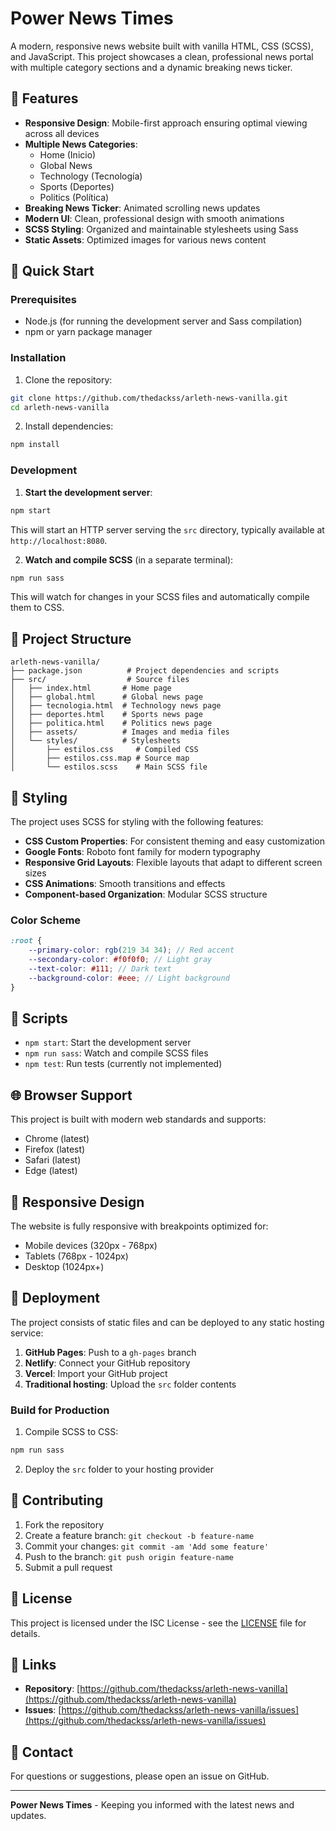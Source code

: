 # Power News Times

A modern, responsive news website built with vanilla HTML, CSS (SCSS), and JavaScript. This project showcases a clean, professional news portal with multiple category sections and a dynamic breaking news ticker.

## 🌟 Features

-   **Responsive Design**: Mobile-first approach ensuring optimal viewing across all devices
-   **Multiple News Categories**:
    -   Home (Inicio)
    -   Global News
    -   Technology (Tecnología)
    -   Sports (Deportes)
    -   Politics (Política)
-   **Breaking News Ticker**: Animated scrolling news updates
-   **Modern UI**: Clean, professional design with smooth animations
-   **SCSS Styling**: Organized and maintainable stylesheets using Sass
-   **Static Assets**: Optimized images for various news content

## 🚀 Quick Start

### Prerequisites

-   Node.js (for running the development server and Sass compilation)
-   npm or yarn package manager

### Installation

1. Clone the repository:

```bash
git clone https://github.com/thedackss/arleth-news-vanilla.git
cd arleth-news-vanilla
```

2. Install dependencies:

```bash
npm install
```

### Development

1. **Start the development server**:

```bash
npm start
```

This will start an HTTP server serving the `src` directory, typically available at `http://localhost:8080`.

2. **Watch and compile SCSS** (in a separate terminal):

```bash
npm run sass
```

This will watch for changes in your SCSS files and automatically compile them to CSS.

## 📁 Project Structure

```
arleth-news-vanilla/
├── package.json          # Project dependencies and scripts
├── src/                  # Source files
│   ├── index.html       # Home page
│   ├── global.html      # Global news page
│   ├── tecnologia.html  # Technology news page
│   ├── deportes.html    # Sports news page
│   ├── politica.html    # Politics news page
│   ├── assets/          # Images and media files
│   └── styles/          # Stylesheets
│       ├── estilos.css     # Compiled CSS
│       ├── estilos.css.map # Source map
│       └── estilos.scss    # Main SCSS file
```

## 🎨 Styling

The project uses SCSS for styling with the following features:

-   **CSS Custom Properties**: For consistent theming and easy customization
-   **Google Fonts**: Roboto font family for modern typography
-   **Responsive Grid Layouts**: Flexible layouts that adapt to different screen sizes
-   **CSS Animations**: Smooth transitions and effects
-   **Component-based Organization**: Modular SCSS structure

### Color Scheme

```scss
:root {
    --primary-color: rgb(219 34 34); // Red accent
    --secondary-color: #f0f0f0; // Light gray
    --text-color: #111; // Dark text
    --background-color: #eee; // Light background
}
```

## 🔧 Scripts

-   `npm start`: Start the development server
-   `npm run sass`: Watch and compile SCSS files
-   `npm test`: Run tests (currently not implemented)

## 🌐 Browser Support

This project is built with modern web standards and supports:

-   Chrome (latest)
-   Firefox (latest)
-   Safari (latest)
-   Edge (latest)

## 📱 Responsive Design

The website is fully responsive with breakpoints optimized for:

-   Mobile devices (320px - 768px)
-   Tablets (768px - 1024px)
-   Desktop (1024px+)

## 🚀 Deployment

The project consists of static files and can be deployed to any static hosting service:

1. **GitHub Pages**: Push to a `gh-pages` branch
2. **Netlify**: Connect your GitHub repository
3. **Vercel**: Import your GitHub project
4. **Traditional hosting**: Upload the `src` folder contents

### Build for Production

1. Compile SCSS to CSS:

```bash
npm run sass
```

2. Deploy the `src` folder to your hosting provider

## 🤝 Contributing

1. Fork the repository
2. Create a feature branch: `git checkout -b feature-name`
3. Commit your changes: `git commit -am 'Add some feature'`
4. Push to the branch: `git push origin feature-name`
5. Submit a pull request

## 📄 License

This project is licensed under the ISC License - see the [LICENSE](LICENSE) file for details.

## 🔗 Links

-   **Repository**: [https://github.com/thedackss/arleth-news-vanilla](https://github.com/thedackss/arleth-news-vanilla)
-   **Issues**: [https://github.com/thedackss/arleth-news-vanilla/issues](https://github.com/thedackss/arleth-news-vanilla/issues)

## 📧 Contact

For questions or suggestions, please open an issue on GitHub.

---

**Power News Times** - Keeping you informed with the latest news and updates.
